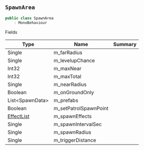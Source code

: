 ## `SpawnArea`

```csharp
public class SpawnArea
    : MonoBehaviour

```

Fields

| Type | Name | Summary | 
| --- | --- | --- | 
| Single | m_farRadius |  | 
| Single | m_levelupChance |  | 
| Int32 | m_maxNear |  | 
| Int32 | m_maxTotal |  | 
| Single | m_nearRadius |  | 
| Boolean | m_onGroundOnly |  | 
| List&lt;SpawnData&gt; | m_prefabs |  | 
| Boolean | m_setPatrolSpawnPoint |  | 
| [EffectList](./EffectList.md) | m_spawnEffects |  | 
| Single | m_spawnIntervalSec |  | 
| Single | m_spawnRadius |  | 
| Single | m_triggerDistance |  | 


